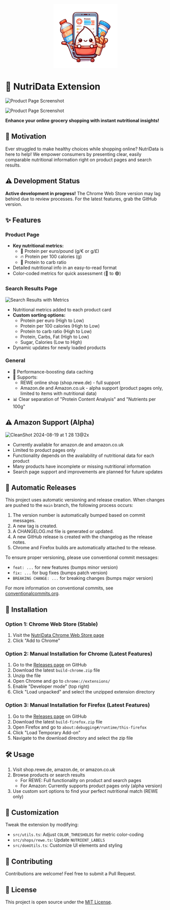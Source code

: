<p align="center">
  <img src="public/icons/Nutridata Watercolor Logo full.png" alt="NutriData Logo" width="200"/>
</p>

# 🥗 NutriData Extension

![Product Page Screenshot](https://github.com/user-attachments/assets/dbbe4cc6-68d5-4631-9cc4-dc754a022e7b)

![Product Page Screenshot](https://github.com/user-attachments/assets/98e4eab6-a49b-4a72-a1b1-5651356094ae)

**Enhance your online grocery shopping with instant nutritional insights!**

## 🎯 Motivation

Ever struggled to make healthy choices while shopping online? NutriData is here to help! We empower consumers by presenting clear, easily comparable nutritional information right on product pages and search results.

## ⚠️ Development Status

**Active development in progress!** The Chrome Web Store version may lag behind due to review processes. For the latest features, grab the GitHub version.

## ✨ Features

### Product Page

- **Key nutritional metrics:**
  - 💪 Protein per euro/pound (g/€ or g/£)
  - 🔥 Protein per 100 calories (g)
  - 🍞 Protein to carb ratio
- Detailed nutritional info in an easy-to-read format
- Color-coded metrics for quick assessment (🔴 to 🟢)

### Search Results Page

![Search Results with Metrics](https://github.com/user-attachments/assets/4fd39372-6287-4f0c-8842-76aa2bd47697)

- Nutritional metrics added to each product card
- **Custom sorting options:**
  - Protein per euro (High to Low)
  - Protein per 100 calories (High to Low)
  - Protein to carb ratio (High to Low)
  - Protein, Carbs, Fat (High to Low)
  - Sugar, Calories (Low to High)
- Dynamic updates for newly loaded products

### General

- 🚀 Performance-boosting data caching
- 🛒 Supports:
  - REWE online shop (shop.rewe.de) - full support
  - Amazon.de and Amazon.co.uk - alpha support (product pages only, limited to items with nutritional data)
- 📊 Clear separation of "Protein Content Analysis" and "Nutrients per 100g"

## ⚠️ Amazon Support (Alpha)

![CleanShot 2024-08-19 at 1 28 13@2x](https://github.com/user-attachments/assets/73c77dd4-5b4a-4454-a68c-36f8177baef7)

- Currently available for amazon.de and amazon.co.uk
- Limited to product pages only
- Functionality depends on the availability of nutritional data for each product
- Many products have incomplete or missing nutritional information
- Search page support and improvements are planned for future updates

## 🚀 Automatic Releases

This project uses automatic versioning and release creation. When changes are pushed to the `main` branch, the following process occurs:

1. The version number is automatically bumped based on commit messages.
2. A new tag is created.
3. A CHANGELOG.md file is generated or updated.
4. A new GitHub release is created with the changelog as the release notes.
5. Chrome and Firefox builds are automatically attached to the release.

To ensure proper versioning, please use conventional commit messages:

- `feat: ...` for new features (bumps minor version)
- `fix: ...` for bug fixes (bumps patch version)
- `BREAKING CHANGE: ...` for breaking changes (bumps major version)

For more information on conventional commits, see [conventionalcommits.org](https://www.conventionalcommits.org/).

## 🚀 Installation

### Option 1: Chrome Web Store (Stable)

1. Visit the [NutriData Chrome Web Store page](https://chromewebstore.google.com/detail/nutridata-product-nutriti/pkgppeffgmpdjldplgbplbfcmckjemao?authuser=0&hl=en)
2. Click "Add to Chrome"

### Option 2: Manual Installation for Chrome (Latest Features)

1. Go to the [Releases page](https://github.com/mohamed3on/nutridata/releases) on GitHub
2. Download the latest `build-chrome.zip` file
3. Unzip the file
4. Open Chrome and go to `chrome://extensions/`
5. Enable "Developer mode" (top right)
6. Click "Load unpacked" and select the unzipped extension directory

### Option 3: Manual Installation for Firefox (Latest Features)

1. Go to the [Releases page](https://github.com/mohamed3on/nutridata/releases) on GitHub
2. Download the latest `build-firefox.zip` file
3. Open Firefox and go to `about:debugging#/runtime/this-firefox`
4. Click "Load Temporary Add-on"
5. Navigate to the download directory and select the zip file

## 🛠 Usage

1. Visit shop.rewe.de, amazon.de, or amazon.co.uk
2. Browse products or search results
   - For REWE: Full functionality on product and search pages
   - For Amazon: Currently supports product pages only (alpha version)
3. Use custom sort options to find your perfect nutritional match (REWE only)

## 🔧 Customization

Tweak the extension by modifying:

- `src/utils.ts`: Adjust `COLOR_THRESHOLDS` for metric color-coding
- `src/shops/rewe.ts`: Update `NUTRIENT_LABELS`
- `src/domUtils.ts`: Customize UI elements and styling

## 🤝 Contributing

Contributions are welcome! Feel free to submit a Pull Request.

## 📄 License

This project is open source under the [MIT License](LICENSE).
